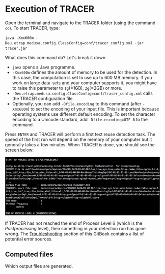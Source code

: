 # Execution of TRACER

Open the terminal and navigate to the TRACER folder \(using the command `cd`\). To start TRACER, type:

`java -Xmx600m -Deu.etrap.medusa.config.ClassConfig=conf/tracer_config.xml -jar tracer.jar`

What does this command do? Let's break it down:

* `java` opens a Java programme.
* `-Xmx600m` defines the amount of memory to be used for the detection. In this case, the computation is set to use up to 600 MB memory. If you work on large data-sets and your computer supports it, you might have to raise this parameter to `1g`\(=1GB\), `2g`\(=2GB\) or more.
* `-Deu.etrap.medusa.config.ClassConfig=conf/tracer_config.xml` calls the TRACER configuration file.
* Optionally, you can add `-Dfile.encoding` to this command \(after `-Xmx600m`\) to set the encoding of your input file. This is important because operating systems use different default encoding. To set the character encoding to a Unicode standard, add `-Dfile.encoding=UTF-8` to the command.

Press `ENTER` and TRACER will perform a first text reuse detection task. The speed of the first run will depend on the memory of your computer but it generally takes a few minutes. When TRACER is done, you should see the screen below:

![](/assets/first-run.png)

If TRACER has not reached the end of Process Level 6 \(which is the _Postprocessing_ level\), then something in your detection run has gone wrong. The [Troubleshooting](/troubleshooting.md) section of this GitBook contains a list of potential error sources.

## Computed files

Which output files are generated.

